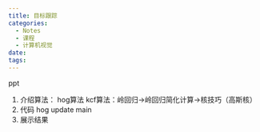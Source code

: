 ```yaml
---
title: 目标跟踪
categories:
  - Notes
  - 课程
  - 计算机视觉
date:
tags:
---
```

ppt
1. 介绍算法： 
	hog算法
	kcf算法：岭回归->岭回归简化计算->核技巧（高斯核）
2. 代码
	hog  update  main
3. 展示结果

